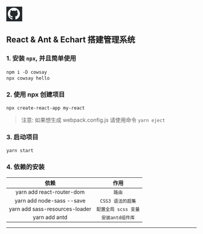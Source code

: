 [![](https://github.com/szjSmiling/Markdown-Language/raw/master/img/github.png "我的git，欢迎关注")][git] 
## React & Ant & Echart 搭建管理系统 
### 1. 安装 `npx`, 并且简单使用
```
npm i -D cowsay
npx cowsay hello
```
### 2. 使用 npx 创建项目
```
npx create-react-app my-react
```
> 注意: 如果想生成 webpack.config.js 请使用命令 `yarn eject`
### 3. 启动项目
```
yarn start
```
### 4. 依赖的安装
|依赖|作用|
|:---:|:---:|
|yarn add react-router-dom|`路由`|
|yarn add node-sass --save|`CSS3 语法的超集`|
|yarn add sass-resources-loader|`配置全局 scss 变量`|
|yarn add antd|`安装antd组件库`|


***
[git]: https://github.com/szjSmiling